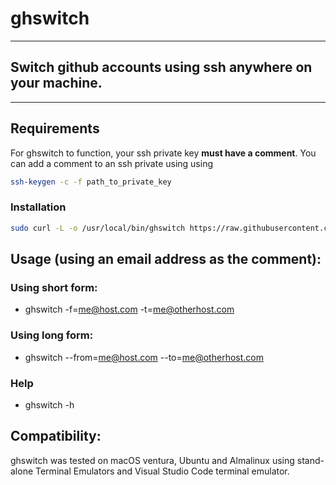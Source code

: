 # ghswitch

---

## Switch github accounts using **ssh** anywhere on your machine.

---

## Requirements

For ghswitch to function, your ssh private key **must have a comment**.
You can add a comment to an ssh private using using 
```sh 
ssh-keygen -c -f path_to_private_key
```

### Installation

```sh
sudo curl -L -o /usr/local/bin/ghswitch https://raw.githubusercontent.com/sageil/ghswitch/main/ghswitch && sudo chmod +x /usr/local/bin/ghswitch
```

## Usage (using an email address as the comment):

### Using short form:

- ghswitch -f=me@host.com -t=me@otherhost.com

### Using long form:

- ghswitch --from=me@host.com --to=me@otherhost.com

### Help

- ghswitch -h

## Compatibility:

ghswitch was tested on macOS ventura, Ubuntu and Almalinux using stand-alone Terminal Emulators and Visual Studio Code terminal emulator.
